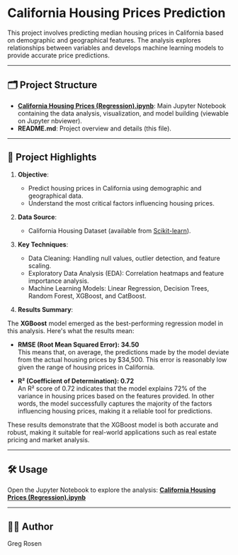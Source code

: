 # California Housing Prices Prediction

This project involves predicting median housing prices in California based on demographic and geographical features. The analysis explores relationships between variables and develops machine learning models to provide accurate price predictions.

---

## 🗂️ Project Structure
- **[California Housing Prices (Regression).ipynb](https://nbviewer.jupyter.org/github/gregrosen/Data-Science-Projects/blob/master/California%20Housing%20Prices%20(Regression)/California%20Housing%20Prices%20(Regression).ipynb)**: Main Jupyter Notebook containing the data analysis, visualization, and model building (viewable on Jupyter nbviewer).
- **README.md**: Project overview and details (this file).

---

## 🔗 Project Highlights

1. **Objective**:
   - Predict housing prices in California using demographic and geographical data.
   - Understand the most critical factors influencing housing prices.

2. **Data Source**:
   - California Housing Dataset (available from [Scikit-learn](https://scikit-learn.org/)).

3. **Key Techniques**:
   - Data Cleaning: Handling null values, outlier detection, and feature scaling.
   - Exploratory Data Analysis (EDA): Correlation heatmaps and feature importance analysis.
   - Machine Learning Models: Linear Regression, Decision Trees, Random Forest, XGBoost, and CatBoost.

4. **Results Summary**:

The **XGBoost** model emerged as the best-performing regression model in this analysis. Here's what the results mean:

- **RMSE (Root Mean Squared Error): 34.50**  
  This means that, on average, the predictions made by the model deviate from the actual housing prices by $34,500. This error is reasonably low given the range of housing prices in California.

- **R² (Coefficient of Determination): 0.72**  
  An R² score of 0.72 indicates that the model explains 72% of the variance in housing prices based on the features provided. In other words, the model successfully captures the majority of the factors influencing housing prices, making it a reliable tool for predictions.

These results demonstrate that the XGBoost model is both accurate and robust, making it suitable for real-world applications such as real estate pricing and market analysis.

---

## 🛠️ Usage

Open the Jupyter Notebook to explore the analysis: **[California Housing Prices (Regression).ipynb](https://nbviewer.jupyter.org/github/gregrosen/Data-Science-Projects/blob/master/California%20Housing%20Prices%20(Regression)/California%20Housing%20Prices%20(Regression).ipynb)**

---

## 👩‍💻 Author

Greg Rosen